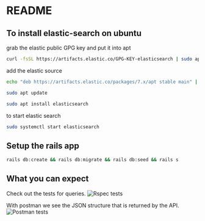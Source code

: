 # README

## To install elastic-search on ubuntu

grab the elastic public GPG key and put it into apt
```bash
curl -fsSL https://artifacts.elastic.co/GPG-KEY-elasticsearch | sudo apt-key add -
```
add the elastic source

```bash
echo "deb https://artifacts.elastic.co/packages/7.x/apt stable main" | sudo tee -a /etc/apt/sources.list.d/elastic-7.x.list
```


```bash
sudo apt update
```

```bash
sudo apt install elasticsearch
```

to start elastic search
```bash
sudo systemctl start elasticsearch
```

## Setup the rails app
```bash
rails db:create && rails db:migrate && rails db:seed && rails s
```

## What you can expect

Check out the tests for queries.
![Rspec tests](https://i.imgur.com/vpN8N8y.png)

With postman we see the JSON structure that is returned by the API.
![Postman tests](https://i.imgur.com/ZtDsrx9.png)

